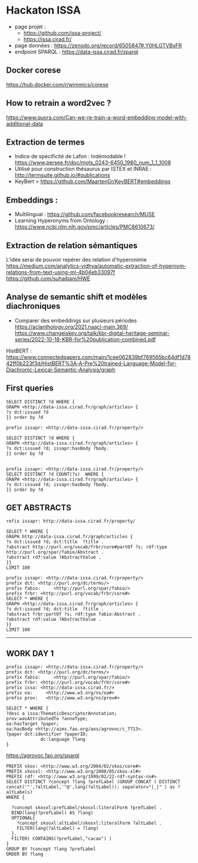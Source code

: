 # Hackaton ISSA


* page projet : 
    * https://github.com/issa-project/
    * https://issa.cirad.fr/
* page données : https://zenodo.org/record/6505847#.Y0HLGTVBxFR
* endpoint SPARQL : https://data-issa.cirad.fr/sparql

## Docker corese

https://hub.docker.com/r/wimmics/corese

## How to retrain a word2vec ?
https://www.quora.com/Can-we-re-train-a-word-embedding-model-with-additional-data


## Extraction de termes

* Indice de spécificité de Lafon  : Indémodable !
https://www.persee.fr/doc/mots_0243-6450_1980_num_1_1_1008
* Utilisé pour construction thésaurus par ISTEX et INRAE  : http://termsuite.github.io/#publications
* KeyBert > https://github.com/MaartenGr/KeyBERT#embeddings


## Embeddings :

* Multilingual : https://github.com/facebookresearch/MUSE
* Learning Hyperonyms from Ontology :  https://www.ncbi.nlm.nih.gov/pmc/articles/PMC8610673/

## Extraction de relation sémantiques

L'idée serai de pouvoir repérer des relation d'hyperonimie
https://medium.com/analytics-vidhya/automatic-extraction-of-hypernym-relations-from-text-using-ml-4b04eb33097f
https://github.com/suhaibani/HWE

## Analyse de semantic shift et modèles diachroniques

 * Comparer des embeddings sur plusieurs périodes
https://aclanthology.org/2021.naacl-main.369/
https://www.changeiskey.org/talk/kbr-digital-heritage-seminar-series/2022-10-18-KBR-for%20publication-combined.pdf


HistBERT : 
https://www.connectedpapers.com/main/1cee062839bf769565bc64df1d7842ff0b223f3d/HistBERT%3A-A-Pre%20trained-Language-Model-for-Diachronic-Lexical-Semantic-Analysis/graph

## First queries 

``` 
SELECT DISTINCT ?d WHERE { 
GRAPH <http://data-issa.cirad.fr/graph/articles> {
?s dct:issued ?d
}} order by ?d
```

```
prefix issapr: <http://data-issa.cirad.fr/property/>

SELECT DISTINCT ?d WHERE { 
GRAPH <http://data-issa.cirad.fr/graph/articles> {
?s dct:issued ?d; issapr:hasBody ?body.
}} order by ?d
```

```

prefix issapr: <http://data-issa.cirad.fr/property/>
SELECT DISTINCT ?d COUNT(?s)  WHERE { 
GRAPH <http://data-issa.cirad.fr/graph/articles> {
?s dct:issued ?d; issapr:hasBody ?body.
}} order by ?d
```

## GET ABSTRACTS

``` 
refix issapr: http://data-issa.cirad.fr/property/

SELECT * WHERE { 
GRAPH http://data-issa.cirad.fr/graph/articles {
?s dct:issued ?d; dct:title  ?title . 
?abstract http://purl.org/vocab/frbr/core#partOf ?s; rdf:type http://purl.org/spar/fabio/Abstract .
?abstract rdf:value ?AbstractValue . 
}} 
LIMIT 100
```
```
prefix issapr: <http://data-issa.cirad.fr/property/>
prefix dct:	<http://purl.org/dc/terms/>
prefix fabio:     <http://purl.org/spar/fabio/>
prefix frbr: <http://purl.org/vocab/frbr/core#>
SELECT * WHERE { 
GRAPH <http://data-issa.cirad.fr/graph/articles> {
?s dct:issued ?d; dct:title  ?title . 
?abstract frbr:partOf ?s; rdf:type fabio:Abstract .
?abstract rdf:value ?AbstractValue . 
}} 
LIMIT 100
```

---------------

## WORK DAY 1

```
prefix issapr: <http://data-issa.cirad.fr/property/>
prefix dct:	<http://purl.org/dc/terms/>
prefix fabio:     <http://purl.org/spar/fabio/>
prefix frbr: <http://purl.org/vocab/frbr/core#>
prefix issa: <http://data-issa.cirad.fr/>
prefix oa:     <http://www.w3.org/ns/oa#>
prefix prov:   <http://www.w3.org/ns/prov#>

SELECT * WHERE { 
?desc a issa:ThematicDescriptorAnnotation;
prov:wasAttributedTo ?annoType;
oa:hasTarget ?paper;
oa:hasBody <http://aims.fao.org/aos/agrovoc/c_7713>.
?paper dct:identifier ?paperID;
             dc:language ?lang
}
```

https://agrovoc.fao.org/sparql

``` 
PREFIX skos: <http://www.w3.org/2004/02/skos/core#> 
PREFIX skosxl: <http://www.w3.org/2008/05/skos-xl#> 
PREFIX rdf: <http://www.w3.org/1999/02/22-rdf-syntax-ns#> 
SELECT DISTINCT ?concept ?lang ?prefLabel (GROUP_CONCAT ( DISTINCT concat('"',?altLabel,'"@',lang(?altLabel)); separator="|_|" ) as ?altLabels) 
WHERE { 
 
  ?concept skosxl:prefLabel/skosxl:literalForm ?prefLabel . 
  BIND(lang(?prefLabel) AS ?lang) 
  OPTIONAL{ 
  	?concept skosxl:altLabel/skosxl:literalForm ?altLabel . 
  	FILTER(lang(?altLabel) = ?lang) 
  }.
  FILTER( CONTAINS(?prefLabel,"cacao") )
} 
GROUP BY ?concept ?lang ?prefLabel 
ORDER BY ?lang 
```
